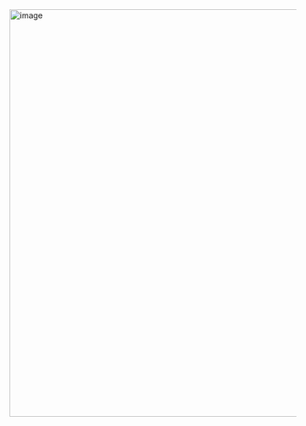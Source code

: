 <img width="716" alt="image" src="https://user-images.githubusercontent.com/113409861/236702086-0cc437e5-5a14-4d9f-8675-e1abdd215003.png">
